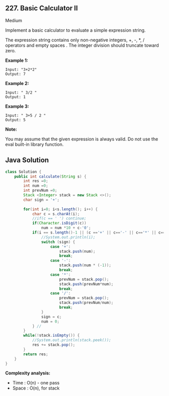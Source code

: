 ## 227. Basic Calculator II
Medium

Implement a basic calculator to evaluate a simple expression string.

The expression string contains only non-negative integers, +, -, *, / operators and empty spaces . The integer division should truncate toward zero.

**Example 1:**
```
Input: "3+2*2"
Output: 7
```

**Example 2:**
```
Input: " 3/2 "
Output: 1
```

**Example 3:**
```
Input: " 3+5 / 2 "
Output: 5
```

**Note:**

You may assume that the given expression is always valid.
Do not use the eval built-in library function.

## Java Solution
```java
class Solution {
    public int calculate(String s) {
        int res =0;
        int num =0;
        int prevNum =0;
        Stack <Integer> stack = new Stack <>();
        char sign = '+';
        
        for(int i=0; i<s.length(); i++) {
            char c = s.charAt(i);
            //if(c == ' ') continue;
            if(Character.isDigit(c))
                num = num *10 + c-'0';
            if(i == s.length()-1 || (c =='+' || c=='-' || c=='*' || c=='/')) {
                //System.out.println(i);
                switch (sign) {
                    case '+':
                        stack.push(num);
                        break;
                    case '-':
                        stack.push(num * (-1));
                        break;
                    case '*':
                        prevNum = stack.pop();
                        stack.push(prevNum*num);
                        break;
                    case '/':
                        prevNum = stack.pop();
                        stack.push(prevNum/num);
                        break;
                }
                sign = c;
                num = 0;
            } //
        }
        while(!stack.isEmpty()) {
            //System.out.println(stack.peek());
            res += stack.pop();
        }
        return res;
    }
} 
```

**Complexity analysis:**
* Time : O(n) - one pass
* Space : O(n), for stack
